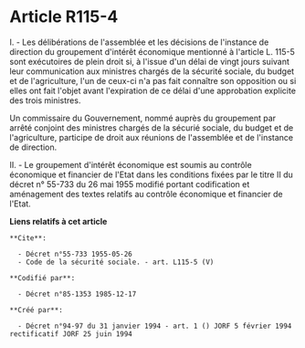 # Article R115-4

I. - Les délibérations de l'assemblée et les décisions de l'instance de direction du groupement d'intérêt économique
mentionné à l'article L. 115-5 sont exécutoires de plein droit si, à l'issue d'un délai de vingt jours suivant leur
communication aux ministres chargés de la sécurité sociale, du budget et de l'agriculture, l'un de ceux-ci n'a pas fait
connaître son opposition ou si elles ont fait l'objet avant l'expiration de ce délai d'une approbation explicite des trois
ministres.

Un commissaire du Gouvernement, nommé auprès du groupement par arrêté conjoint des ministres chargés de la sécurié sociale,
du budget et de l'agriculture, participe de droit aux réunions de l'assemblée et de l'instance de direction.

II. - Le groupement d'intérêt économique est soumis au contrôle économique et financier de l'Etat dans les conditions fixées
par le titre II du décret n° 55-733 du 26 mai 1955 modifié portant codification et aménagement des textes relatifs au
contrôle économique et financier de l'Etat.

**Liens relatifs à cet article**

	**Cite**:

	  - Décret n°55-733 1955-05-26
	  - Code de la sécurité sociale. - art. L115-5 (V)

	**Codifié par**:

	  - Décret n°85-1353 1985-12-17

	**Créé par**:

	  - Décret n°94-97 du 31 janvier 1994 - art. 1 () JORF 5 février 1994 rectificatif JORF 25 juin 1994
